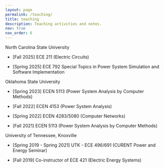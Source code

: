 ```yaml
---
layout: page
permalink: /teaching/
title: teaching
description: Teaching activities and notes.
nav: true
nav_order: 6
---
```


North Carolina State University

- [Fall 2025]
    ECE 211 (Electric Circuits)

- [Spring 2025]
  ECE 792 Special Topics in Power System Simulation and Software Implementation

Oklahoma State University

- [Spring 2023]
  ECEN 5113 (Power System Analysis by Computer Methods)

- [Fall 2022]
  ECEN 4153 (Power System Analysis)

- [Spring 2022]
  ECEN 4283/5080 (Computer Networks)

- [Fall 2021]
  ECEN 5113 (Power System Analysis by Computer Methods)

University of Tennessee, Knoxville

- [Spring 2019 - Spring 2021]
  UTK - ECE 496/691 (CURENT Power and Energy Seminar)

- [Fall 2019]
  Co-instructor of ECE 421 (Electric Energy Systems)
